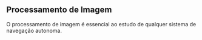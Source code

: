 ## Processamento de Imagem

O processamento de imagem é essencial ao estudo de qualquer sistema de navegação autonoma.

